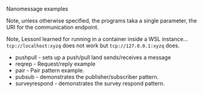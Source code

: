 Nanomessage examples

Note, unless otherwise specified, the programs taka a single parameter,
the URI for the communication endpoint.  

Note, Lessonl learned for running in a container inside a WSL instance...
```tcp://localhost:xyzq``` does not work but ```tcp://127.0.0.1:xyzq``` does.

* pushpull - sets up a push/pull land sends/receives a message
* reqrep - Request/reply example
* pair - Pair pattern example.
* pubsub - demonstrates the publisher/subscriber pattern.
* surveyrespond - demonstrates the survey respond pattern.
